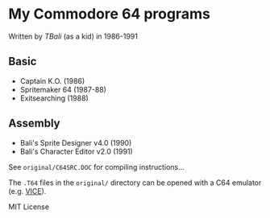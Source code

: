# My Commodore 64 programs

Written by _TBali_ (as a kid) in 1986-1991

## Basic

* Captain K.O. (1986)
* Spritemaker 64 (1987-88)
* Exitsearching (1988)

## Assembly

* Bali's Sprite Designer v4.0 (1990)
* Bali's Character Editor v2.0 (1991)

See `original/C64SRC.DOC` for compiling instructions...

The `.T64` files in the `original/` directory can be opened with a C64 emulator
(e.g. [VICE](https://vice-emu.sourceforge.io/)).

MIT License
